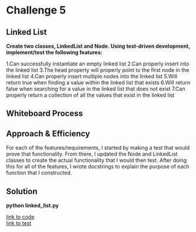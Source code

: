  # Challenge 5

 ## Linked List

__Create two classes, LinkedList and Node. Using test-driven development, implement/test the following features:__

1.Can successfully instantiate an empty linked list
2.Can properly insert into the linked list
3.The head property will properly point to the first node in the linked list
4.Can properly insert multiple nodes into the linked list
5.Will return true when finding a value within the linked list that exists
6.Will return false when searching for a value in the linked list that does not exist
7.Can properly return a collection of all the values that exist in the linked list



## Whiteboard Process
<!-- Embedded whiteboard image -->


## Approach & Efficiency
  For each of the features/requirements, I started by making a test that would prove that functionality. From there, I updated the Node and LinkedList classes to create the actual functionality that I would then test. After doing this for all of the features, I wrote docstrings to explain the purpose of each function that I constructed.
## Solution
__python linked_list.py__

[link to code](linked_list.py)<br>
[link to test](../tests/test_linked_list.py)

